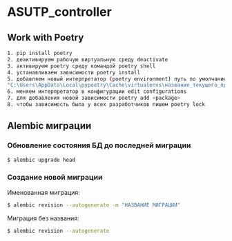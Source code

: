 # ASUTP_controller
 
## Work with Poetry
```sh
1. pip install poetry
2. деактивируем рабочую виртуальную среду deactivate
3. активируем poetry среду командой poetry shell
4. устанавливаем зависимости poetry install
5. добавляем новый интерпретатор (poetry environment) путь по умолчанию:
"C:\Users\AppData\Local\pypoetry\Cache\virtualenvs\название_текущего_проекта\Scripts\python.exe"
6. меняем интерпретатор в конфигурации edit configurations
7. для добавления новой зависимости poetry add <package>
8. чтобы зависимость была у всех разработчиков пишем poetry lock
```

## Alembic миграции

### Обновление состояния БД до последней миграции
```sh
$ alembic upgrade head
```

### Создание новой миграции

Именованная миграция:
```sh
$ alembic revision --autogenerate -m "НАЗВАНИЕ МИГРАЦИИ"
```

Миграция без названия:
```sh
$ alembic revision --autogenerate
```